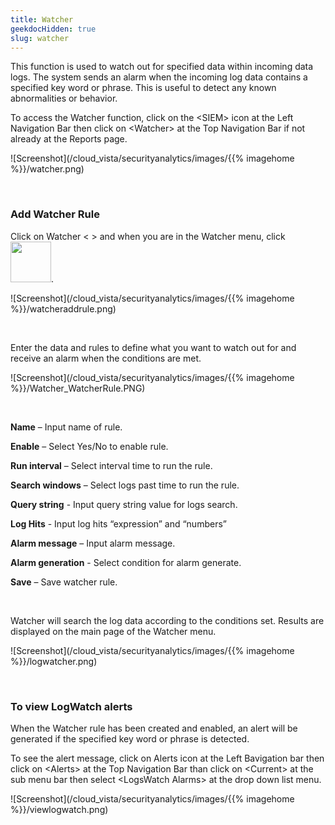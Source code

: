 ```yaml
---
title: Watcher
geekdocHidden: true
slug: watcher
---
```


This function is used to watch out for specified data within incoming data logs.  The system sends an alarm when the incoming log data contains a specified key word or phrase. This is useful to detect any known abnormalities or behavior. 

To access the Watcher function, click on the \<SIEM> icon at the Left Navigation Bar then click on \<Watcher> at the Top Navigation Bar if not already at the Reports page.


![Screenshot](/cloud_vista/securityanalytics/images/{{% imagehome %}}/watcher.png)

&nbsp;

### Add Watcher Rule
Click on Watcher < > and when you are in the Watcher menu, click <img src="/cloud_vista/securityanalytics/images/{{% imagehome %}}/addruleicon.png" width="65px">.

![Screenshot](/cloud_vista/securityanalytics/images/{{% imagehome %}}/watcheraddrule.png)

&nbsp;

Enter the data and rules to define what you want to watch out for and receive an alarm when the conditions are met.

![Screenshot](/cloud_vista/securityanalytics/images/{{% imagehome %}}/Watcher_WatcherRule.PNG)

&nbsp;

<strong>Name</strong> – Input name of rule.

<strong>Enable</strong> – Select Yes/No to enable rule.

<strong>Run interval</strong> – Select interval time to run the rule.

<strong>Search windows</strong> – Select logs past time to run the rule.

<strong>Query string</strong> - Input query string value for logs search.

<strong>Log Hits</strong> -   Input log hits “expression” and “numbers”

<strong>Alarm message</strong> – Input alarm message.

<strong>Alarm generation</strong> - Select condition for alarm generate.

<strong>Save</strong> – Save watcher rule.

&nbsp;

Watcher will search the log data according to the conditions set. Results are displayed on the main page of the Watcher menu.

![Screenshot](/cloud_vista/securityanalytics/images/{{% imagehome %}}/logwatcher.png)

&nbsp;

### To view LogWatch alerts
When the Watcher rule has been created and enabled,  an alert will be generated if the specified key word or phrase is detected. 

To see the alert message, click on Alerts icon at the Left Bavigation bar then click on \<Alerts> at the Top Navigation Bar than click on \<Current> at the sub menu bar then select \<LogsWatch Alarms> at the drop down list menu.

![Screenshot](/cloud_vista/securityanalytics/images/{{% imagehome %}}/viewlogwatch.png)

